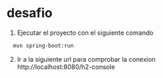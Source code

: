 # desafio
1. Ejecutar el proyecto con el siguiente comando 
 ```bash
   mvn spring-boot:run
   ```
2. Ir a la siguiente url para comprobar la conexion
   http://localhost:8080/h2-console
